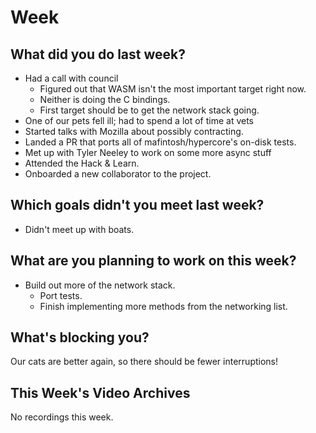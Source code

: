 # Week
## What did you do last week?
- Had a call with council
    - Figured out that WASM isn't the most important target right now.
    - Neither is doing the C bindings.
    - First target should be to get the network stack going.
- One of our pets fell ill; had to spend a lot of time at vets
- Started talks with Mozilla about possibly contracting.
- Landed a PR that ports all of mafintosh/hypercore's on-disk tests.
- Met up with Tyler Neeley to work on some more async stuff
- Attended the Hack & Learn.
- Onboarded a new collaborator to the project.

## Which goals didn't you meet last week?
- Didn't meet up with boats.

## What are you planning to work on this week?
- Build out more of the network stack.
    - Port tests.
    - Finish implementing more methods from the networking list.

## What's blocking you?
Our cats are better again, so there should be fewer interruptions!

## This Week's Video Archives
No recordings this week.
